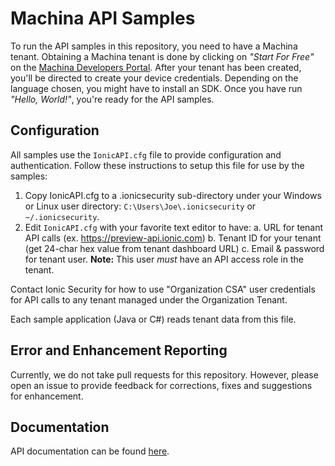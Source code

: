 # Machina API Samples

To run the API samples  in this repository, you need to have a Machina tenant. Obtaining a
Machina tenant is done by clicking on *"Start For Free"* on the
[Machina Developers Portal](https://ionic.com/developers). After your tenant has been created,
you'll be directed to create your device credentials. Depending on the language chosen,
you might have to install an SDK.  Once you have run *"Hello, World!"*, you're ready for the
API samples.

## Configuration

All samples use the `IonicAPI.cfg` file to provide configuration and authentication.
Follow these instructions to setup this file for use by the samples:

1. Copy IonicAPI.cfg to a \.ionicsecurity sub-directory under your Windows or Linux user directory: `C:\Users\Joe\.ionicsecurity` or `~/.ionicsecurity`.
2. Edit `IonicAPI.cfg` with your favorite text editor to have:
     a. URL for tenant API calls (ex. https://preview-api.ionic.com)
     b. Tenant ID for your tenant (get 24-char hex value from tenant dashboard URL)
     c. Email & password for tenant user.  **Note:**  This user *must* have an API access role in the tenant.

Contact Ionic Security for how to use "Organization CSA" user credentials for API calls to
any tenant managed under the Organization Tenant.

Each sample application (Java or C#) reads tenant data from this file.

## Error and Enhancement Reporting
Currently, we do not take pull requests for this repository. However, please open an issue to provide feedback for corrections, fixes and suggestions for enhancement.

## Documentation

API documentation can be found [here](https://dev.ionic.com/api).
